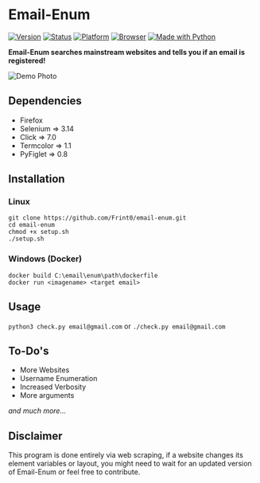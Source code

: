 # Email-Enum
[![Version](https://img.shields.io/badge/Version-v1.0-brightgreen.svg)](https://shields.io/)
[![Status](https://img.shields.io/badge/Status-Stable-brightgreen.svg)](https://shields.io/)
[![Platform](https://img.shields.io/badge/Platform-Linux/Windows-lightgrey.svg)](https://shields.io/)
[![Browser](https://img.shields.io/badge/Browser-Firefox-brightgreen.svg)](https://shields.io/)
[![Made with Python](http://ForTheBadge.com/images/badges/made-with-python.svg)](https://www.python.org/)

**Email-Enum searches mainstream websites and tells you if an email is registered!**

![Demo Photo](https://raw.githubusercontent.com/Frint0/email-enum/master/demo.png)

## Dependencies
* Firefox
* Selenium => 3.14
* Click => 7.0
* Termcolor => 1.1
* PyFiglet => 0.8

## Installation
### Linux

```
git clone https://github.com/Frint0/email-enum.git
cd email-enum
chmod +x setup.sh
./setup.sh
```

### Windows (Docker)

```
docker build C:\email\enum\path\dockerfile
docker run <imagename> <target email>
```

## Usage

`python3 check.py email@gmail.com` or `./check.py email@gmail.com`

## To-Do's

* More Websites
* Username Enumeration
* Increased Verbosity
* More arguments

*and much more...*

## Disclaimer

This program is done entirely via web scraping, if a website changes its element variables or layout, you might need to wait for an updated version of Email-Enum or feel free to contribute.
